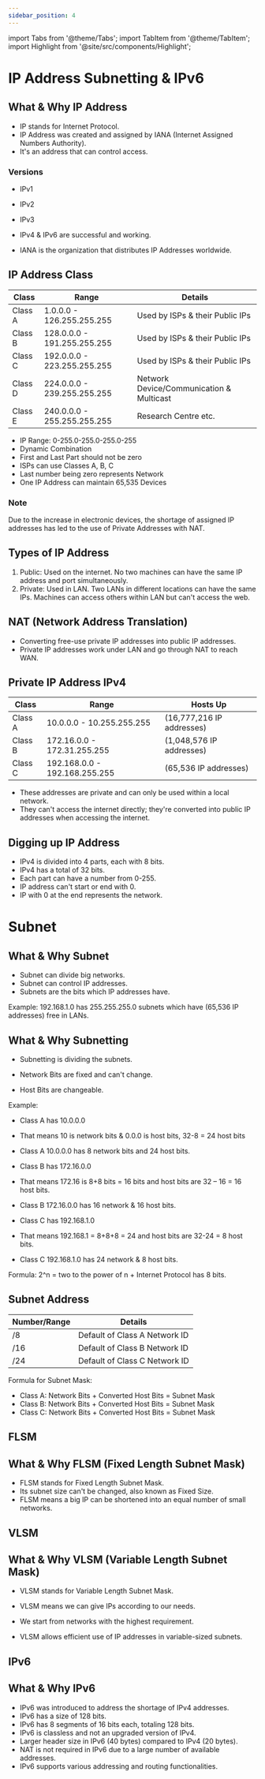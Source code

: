 ```yaml
---
sidebar_position: 4
---
```


import Tabs from '@theme/Tabs';
import TabItem from '@theme/TabItem';
import Highlight from '@site/src/components/Highlight';


# IP Address Subnetting & IPv6

## What & Why IP Address

- IP stands for Internet Protocol.
- IP Address was created and assigned by IANA (Internet Assigned Numbers Authority).
- It's an address that can control access.

### Versions

- IPv1
- IPv2
- IPv3
- IPv4 & IPv6 are successful and working.

- IANA is the organization that distributes IP Addresses worldwide.

## IP Address Class

| Class    | Range                         | Details                               |
| -------- | ----------------------------- | ------------------------------------- |
| Class A  | 1.0.0.0 - 126.255.255.255     | Used by ISPs & their Public IPs       |
| Class B  | 128.0.0.0 - 191.255.255.255   | Used by ISPs & their Public IPs       |
| Class C  | 192.0.0.0 - 223.255.255.255   | Used by ISPs & their Public IPs       |
| Class D  | 224.0.0.0 - 239.255.255.255   | Network Device/Communication & Multicast |
| Class E  | 240.0.0.0 - 255.255.255.255   | Research Centre etc.                  |

- IP Range: 0-255.0-255.0-255.0-255
- Dynamic Combination
- First and Last Part should not be zero
- ISPs can use Classes A, B, C
- Last number being zero represents Network
- One IP Address can maintain 65,535 Devices

### Note

Due to the increase in electronic devices, the shortage of assigned IP addresses has led to the use of Private Addresses with NAT.

## Types of IP Address

1. Public: Used on the internet. No two machines can have the same IP address and port simultaneously.
2. Private: Used in LAN. Two LANs in different locations can have the same IPs. Machines can access others within LAN but can't access the web.

## NAT (Network Address Translation)

- Converting free-use private IP addresses into public IP addresses.
- Private IP addresses work under LAN and go through NAT to reach WAN.

## Private IP Address IPv4

| Class    | Range                     | Hosts Up                    |
| -------- | ------------------------- | --------------------------- |
| Class A  | 10.0.0.0 - 10.255.255.255 | (16,777,216 IP addresses)   |
| Class B  | 172.16.0.0 - 172.31.255.255 | (1,048,576 IP addresses) |
| Class C  | 192.168.0.0 - 192.168.255.255 | (65,536 IP addresses)    |

- These addresses are private and can only be used within a local network.
- They can't access the internet directly; they're converted into public IP addresses when accessing the internet.

## Digging up IP Address

- IPv4 is divided into 4 parts, each with 8 bits.
- IPv4 has a total of 32 bits.
- Each part can have a number from 0-255.
- IP address can't start or end with 0.
- IP with 0 at the end represents the network.

# Subnet

## What & Why Subnet

- Subnet can divide big networks.
- Subnet can control IP addresses.
- Subnets are the bits which IP addresses have.

Example: 192.168.1.0 has 255.255.255.0 subnets which have (65,536 IP addresses) free in LANs.

## What & Why Subnetting

- Subnetting is dividing the subnets.

- Network Bits are fixed and can't change.
- Host Bits are changeable.

Example:

- Class A has 10.0.0.0
- That means 10 is network bits & 0.0.0 is host bits, 32-8 = 24 host bits
- Class A 10.0.0.0 has 8 network bits and 24 host bits.

- Class B has 172.16.0.0
- That means 172.16 is 8+8 bits = 16 bits and host bits are 32 – 16 = 16 host bits.
- Class B 172.16.0.0 has 16 network & 16 host bits.

- Class C has 192.168.1.0
- That means 192.168.1 = 8+8+8 = 24 and host bits are 32-24 = 8 host bits.
- Class C 192.168.1.0 has 24 network & 8 host bits.

Formula: 2^n = two to the power of n + Internet Protocol has 8 bits.

## Subnet Address

Number/Range | Details
------------ | -------
/8 | Default of Class A Network ID
/16 | Default of Class B Network ID
/24 | Default of Class C Network ID

Formula for Subnet Mask:

- Class A: Network Bits + Converted Host Bits = Subnet Mask
- Class B: Network Bits + Converted Host Bits = Subnet Mask
- Class C: Network Bits + Converted Host Bits = Subnet Mask

## FLSM

## What & Why FLSM (Fixed Length Subnet Mask)

- FLSM stands for Fixed Length Subnet Mask.
- Its subnet size can't be changed, also known as Fixed Size.
- FLSM means a big IP can be shortened into an equal number of small networks.

## VLSM

## What & Why VLSM (Variable Length Subnet Mask)

- VLSM stands for Variable Length Subnet Mask.
- VLSM means we can give IPs according to our needs.

- We start from networks with the highest requirement.
- VLSM allows efficient use of IP addresses in variable-sized subnets.

## IPv6

## What & Why IPv6

- IPv6 was introduced to address the shortage of IPv4 addresses.
- IPv6 has a size of 128 bits.
- IPv6 has 8 segments of 16 bits each, totaling 128 bits.
- IPv6 is classless and not an upgraded version of IPv4.
- Larger header size in IPv6 (40 bytes) compared to IPv4 (20 bytes).
- NAT is not required in IPv6 due to a large number of available addresses.
- IPv6 supports various addressing and routing functionalities.


